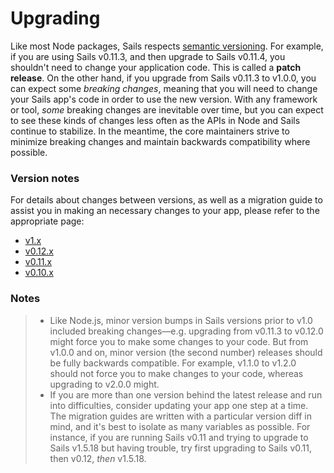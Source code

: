 # Upgrading

Like most Node packages, Sails respects [semantic versioning](http://semver.org/).  For example, if you are using Sails v0.11.3, and then upgrade to Sails v0.11.4, you shouldn't need to change your application code.  This is called a **patch release**.  On the other hand, if you upgrade from Sails v0.11.3 to v1.0.0, you can expect some _breaking changes_, meaning that you will need to change your Sails app's code in order to use the new version.  With any framework or tool, _some_ breaking changes are inevitable over time, but you can expect to see these kinds of changes less often as the APIs in Node and Sails continue to stabilize.  In the meantime, the core maintainers strive to minimize breaking changes and maintain backwards compatibility where possible.

### Version notes

For details about changes between versions, as well as a migration guide to assist you in making an necessary changes to your app, please refer to the appropriate page:

- [v1.x](https://sailsjs.com/documentation/upgrading/to-v-1-0)
- [v0.12.x](https://sailsjs.com/documentation/concepts/upgrading/to-v-0-12)
- [v0.11.x](https://sailsjs.com/documentation/concepts/upgrading/to-v-0-11)
- [v0.10.x](https://sailsjs.com/documentation/concepts/upgrading/to-v-0-10)


### Notes

> - Like Node.js, minor version bumps in Sails versions prior to v1.0 included breaking changes&mdash;e.g. upgrading from v0.11.3 to v0.12.0 might force you to make some changes to your code.  But from v1.0.0 and on, minor version (the second number) releases should be fully backwards compatible.  For example, v1.1.0 to v1.2.0 should not force you to make changes to your code, whereas upgrading to v2.0.0 might.
> - If you are more than one version behind the latest release and run into difficulties, consider updating your app one step at a time. The migration guides are written with a particular version diff in mind, and it's best to isolate as many variables as possible.  For instance, if you are running Sails v0.11 and trying to upgrade to Sails v1.5.18 but having trouble, try first upgrading to Sails v0.11, then v0.12, _then_ v1.5.18.


<docmeta name="displayName" value="Upgrading">
<docmeta name="isOverviewPage" value="true">
